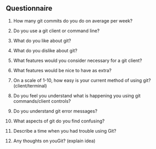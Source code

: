 ## Questionnaire

1. How many git commits do you do on average per week?

2. Do you use a git client or command line?

3. What do you like about git?

4. What do you dislike about git?

5. What features would you consider necessary for a git client?

6. What features would be nice to have as extra?

7. On a scale of 1-10, how easy is your current method of using git? (client/terminal)

8. Do you feel you understand what is happening you using git commands/client controls?

9. Do you understand git error messages?

10. What aspects of git do you find confusing?

11. Describe a time when you had trouble using Git?

12. Any thoughts on youGit? (explain idea)

